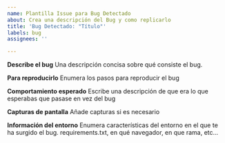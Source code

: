 ```yaml
---
name: Plantilla Issue para Bug Detectado
about: Crea una descripción del Bug y como replicarlo
title: 'Bug Detectado: "Título"'
labels: bug
assignees: ''

---
```


**Describe el bug**
Una descripción concisa sobre qué consiste el bug.

**Para reproducirlo**
Enumera los pasos para reproducir el bug

**Comportamiento esperado**
Escribe una descripción de que era lo que esperabas que pasase en vez del bug 

**Capturas de pantalla**
Añade capturas si es necesario

**Información del entorno**
Enumera características del entorno en el que te ha surgido el bug. requirements.txt, en qué navegador, en que rama, etc...
